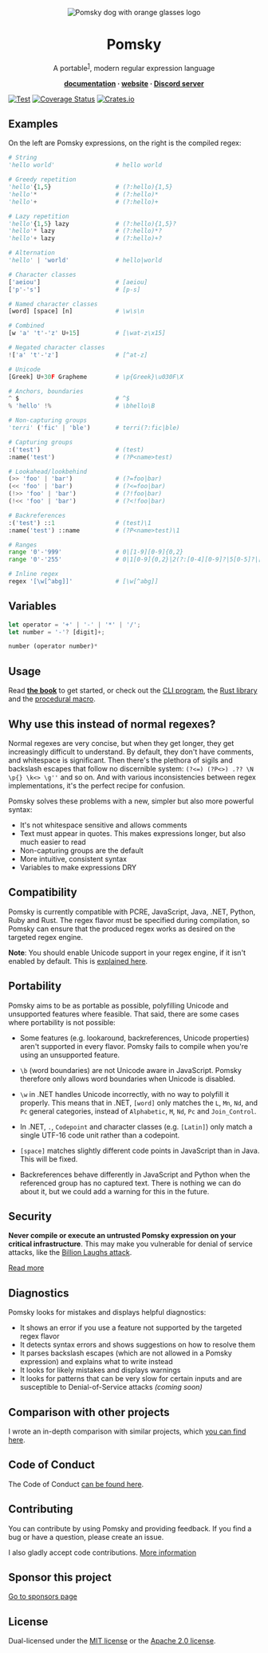 <div align="center">

![Pomsky dog with orange glasses logo](https://raw.githubusercontent.com/pomsky-lang/pomsky/main/assets/logo.svg)

# Pomsky

A portable<sup><a href="#portability">1</a></sup>, modern regular expression language

**[documentation](https://pomsky-lang.org/docs/get-started/introduction/) · [website](https://pomsky-lang.org) · [Discord server](https://discord.gg/uwap2uxMFp)**

</div>

[![Test][test-badge]][test-link] [![Coverage Status][coverage-badge]][coverage-link]
[![Crates.io][crates-badge]][crates-link]

[test-badge]: https://github.com/pomsky-lang/pomsky/actions/workflows/test.yml/badge.svg
[test-link]: https://github.com/pomsky-lang/pomsky/actions/workflows/test.yml
[coverage-badge]: https://coveralls.io/repos/github/pomsky-lang/pomsky/badge.svg?branch=main
[coverage-link]: https://coveralls.io/github/pomsky-lang/pomsky?branch=main
[crates-badge]: https://img.shields.io/crates/v/pomsky
[crates-link]: https://crates.io/crates/pomsky

## Examples

On the left are Pomsky expressions, on the right is the compiled regex:

```py
# String
'hello world'                 # hello world

# Greedy repetition
'hello'{1,5}                  # (?:hello){1,5}
'hello'*                      # (?:hello)*
'hello'+                      # (?:hello)+

# Lazy repetition
'hello'{1,5} lazy             # (?:hello){1,5}?
'hello'* lazy                 # (?:hello)*?
'hello'+ lazy                 # (?:hello)+?

# Alternation
'hello' | 'world'             # hello|world

# Character classes
['aeiou']                     # [aeiou]
['p'-'s']                     # [p-s]

# Named character classes
[word] [space] [n]            # \w\s\n

# Combined
[w 'a' 't'-'z' U+15]          # [\wat-z\x15]

# Negated character classes
!['a' 't'-'z']                # [^at-z]

# Unicode
[Greek] U+30F Grapheme        # \p{Greek}\u030F\X

# Anchors, boundaries
^ $                           # ^$
% 'hello' !%                  # \bhello\B

# Non-capturing groups
'terri' ('fic' | 'ble')       # terri(?:fic|ble)

# Capturing groups
:('test')                     # (test)
:name('test')                 # (?P<name>test)

# Lookahead/lookbehind
(>> 'foo' | 'bar')            # (?=foo|bar)
(<< 'foo' | 'bar')            # (?<=foo|bar)
(!>> 'foo' | 'bar')           # (?!foo|bar)
(!<< 'foo' | 'bar')           # (?<!foo|bar)

# Backreferences
:('test') ::1                 # (test)\1
:name('test') ::name          # (?P<name>test)\1

# Ranges
range '0'-'999'               # 0|[1-9][0-9]{0,2}
range '0'-'255'               # 0|1[0-9]{0,2}|2(?:[0-4][0-9]?|5[0-5]?|[6-9])?|[3-9][0-9]?

# Inline regex
regex '[\w[^abg]]'            # [\w[^abg]]
```

## Variables

```rust
let operator = '+' | '-' | '*' | '/';
let number = '-'? [digit]+;

number (operator number)*
```

## Usage

Read **[the book][book]** to get started, or check out the [CLI program](./pomsky-bin/), the
[Rust library](./pomsky-lib/) and the [procedural macro](./pomsky-macro/).

## Why use this instead of normal regexes?

Normal regexes are very concise, but when they get longer, they get increasingly difficult to
understand. By default, they don't have comments, and whitespace is significant. Then there's the
plethora of sigils and backslash escapes that follow no discernible system:
`(?<=) (?P<>) .?? \N \p{} \k<> \g''` and so on. And with various inconsistencies between regex
implementations, it's the perfect recipe for confusion.

Pomsky solves these problems with a new, simpler but also more powerful syntax:

- It's not whitespace sensitive and allows comments
- Text must appear in quotes. This makes expressions longer, but also much easier to read
- Non-capturing groups are the default
- More intuitive, consistent syntax
- Variables to make expressions DRY

## Compatibility

Pomsky is currently compatible with PCRE, JavaScript, Java, .NET, Python, Ruby and Rust. The regex
flavor must be specified during compilation, so Pomsky can ensure that the produced regex works as
desired on the targeted regex engine.

**Note**: You should enable Unicode support in your regex engine, if it isn't enabled by default.
This is [explained here][enable-unicode].

## Portability

Pomsky aims to be as portable as possible, polyfilling Unicode and unsupported features where feasible. That said, there are some cases where portability is not possible:

- Some features (e.g. lookaround, backreferences, Unicode properties) aren't supported in every flavor. Pomsky fails to compile when you're using an unsupported feature.

- `\b` (word boundaries) are not Unicode aware in JavaScript. Pomsky therefore only allows word boundaries when Unicode is disabled.

- `\w` in .NET handles Unicode incorrectly, with no way to polyfill it properly. This means that in .NET, `[word]` only matches the `L`, `Mn`, `Nd`, and `Pc` general categories, instead of `Alphabetic`, `M`, `Nd`, `Pc` and `Join_Control`.

- In .NET, `.`, `Codepoint` and character classes (e.g. `[Latin]`) only match a single UTF-16 code unit rather than a codepoint.

- `[space]` matches slightly different code points in JavaScript than in Java. This will be fixed.

- Backreferences behave differently in JavaScript and Python when the referenced group has no captured text. There is nothing we can do about it, but we could add a warning for this in the future.

## Security

**Never compile or execute an untrusted Pomsky expression on your critical infrastructure**.
This may make you vulnerable for denial of service attacks, like the
[Billion Laughs attack][billion-lols].

[Read more][security]

## Diagnostics

Pomsky looks for mistakes and displays helpful diagnostics:

- It shows an error if you use a feature not supported by the targeted regex flavor
- It detects syntax errors and shows suggestions on how to resolve them
- It parses backslash escapes (which are not allowed in a Pomsky expression) and explains what to
  write instead
- It looks for likely mistakes and displays warnings
- It looks for patterns that can be very slow for certain inputs and are susceptible to
  Denial-of-Service attacks _(coming soon)_

## Comparison with other projects

I wrote an in-depth comparison with similar projects, which [you can find here][comparison].

## Code of Conduct

The Code of Conduct [can be found here](./CODE_OF_CONDUCT.md).

## Contributing

You can contribute by using Pomsky and providing feedback. If you find a bug or have a question,
please create an issue.

I also gladly accept code contributions. [More information](./CONTRIBUTING.md)

## Sponsor this project

[Go to sponsors page](https://github.com/sponsors/Aloso/)

## License

Dual-licensed under the [MIT license][mit-license] or the [Apache 2.0 license][apache-2-license].

[book]: https://pomsky-lang.org/docs/get-started/introduction/
[enable-unicode]: https://pomsky-lang.org/docs/get-started/enable-unicode/
[billion-lols]: https://en.wikipedia.org/wiki/Billion_laughs_attack
[security]: https://pomsky-lang.org/docs/reference/security/
[comparison]: https://pomsky-lang.org/docs/reference/comparison/
[mit-license]: https://opensource.org/licenses/MIT
[apache-2-license]: https://opensource.org/licenses/Apache-2.0
